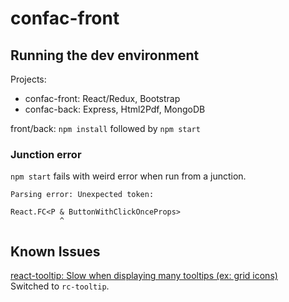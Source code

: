 confac-front
============

Running the dev environment
---------------------------

Projects:

- confac-front: React/Redux, Bootstrap
- confac-back: Express, Html2Pdf, MongoDB

front/back: `npm install` followed by `npm start`  

### Junction error

`npm start` fails with weird error when run from a junction.

```text
Parsing error: Unexpected token:

React.FC<P & ButtonWithClickOnceProps>
           ^
```


Known Issues
------------

[react-tooltip: Slow when displaying many tooltips (ex: grid icons)](https://github.com/wwayne/react-tooltip/issues/334)  
Switched to `rc-tooltip`.
